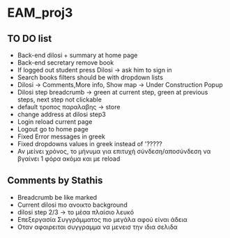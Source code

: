 # EAM_proj3

## TO DO list

* Back-end dilosi + summary at home page
* Back-end secretary remove book
* If logged out student press Dilosi -> ask him to sign in
* Search books filters should be with dropdown lists
* Dilosi -> Comments,More info, Show map -> Under Construction Popup
* Dilosi step breadcrumb -> green at current step, green at previous steps, next step not clickable
* default τροπος παραλαβης -> store
* change address at dilosi step3
* Login reload current page
* Logout go to home page
* Fixed Error messages in greek
* Fixed dropdowns values in greek instead of '?????
* Αν μείνει χρόνος, το μήνυμα για επιτυχή σύνδεση/αποσύνδεση να βγαίνει 1 φόρα ακόμα και με reload

## Comments by Stathis

* Breadcrumb be like marked
* Current dilosi πιο ανοικτο background
* dilosi step 2/3 -> το μέσα πλαίσιο λευκό
* Επεξεργασία Συγγράμματος πιο μεγάλα αφού είναι άδεια
* Οταν αφαιρειται συγγραμμα να μενεισ την ιδια σελιδα
